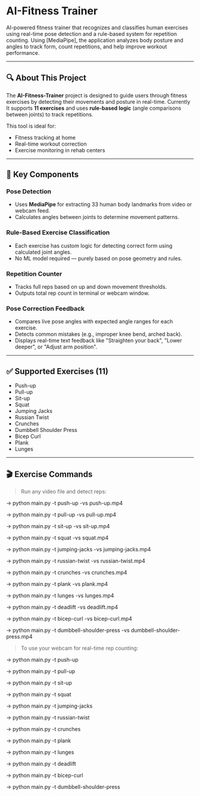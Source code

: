# AI-Fitness Trainer 

AI-powered fitness trainer that recognizes and classifies human exercises using real-time pose detection and a rule-based system for repetition counting. Using [MediaPipe], the application analyzes body posture and angles to track form, count repetitions, and help improve workout performance.

---

## 🔍 About This Project

The **AI-Fitness-Trainer** project is designed to guide users through fitness exercises by detecting their movements and posture in real-time. Currently It supports **11 exercises** and uses **rule-based logic** (angle comparisons between joints) to track repetitions.

This tool is ideal for:
- Fitness tracking at home 
- Real-time workout correction 
- Exercise monitoring in rehab centers 

---

## 🧠 Key Components

### Pose Detection
- Uses **MediaPipe** for extracting 33 human body landmarks from video or webcam feed.
- Calculates angles between joints to determine movement patterns.

### Rule-Based Exercise Classification
- Each exercise has custom logic for detecting correct form using calculated joint angles.
- No ML model required — purely based on pose geometry and rules.

### Repetition Counter
- Tracks full reps based on up and down movement thresholds.
- Outputs total rep count in terminal or webcam window.

### Pose Correction Feedback
- Compares live pose angles with expected angle ranges for each exercise.
- Detects common mistakes (e.g., improper knee bend, arched back).
- Displays real-time text feedback like "Straighten your back", "Lower deeper", or "Adjust arm position".

---

## ✅ Supported Exercises (11)

- Push-up
- Pull-up
- Sit-up
- Squat
- Jumping Jacks
- Russian Twist
- Crunches
- Dumbbell Shoulder Press
- Bicep Curl
- Plank
- Lunges

---

## 🎬 Exercise Commands

> Run any video file and detect reps:

→ python main.py -t push-up -vs push-up.mp4

→ python main.py -t pull-up -vs pull-up.mp4

→ python main.py -t sit-up -vs sit-up.mp4

→ python main.py -t squat -vs squat.mp4

→ python main.py -t jumping-jacks -vs jumping-jacks.mp4

→ python main.py -t russian-twist -vs russian-twist.mp4

→ python main.py -t crunches -vs crunches.mp4

→ python main.py -t plank -vs plank.mp4

→ python main.py -t lunges -vs lunges.mp4

→ python main.py -t deadlift -vs deadlift.mp4

→ python main.py -t bicep-curl -vs bicep-curl.mp4

→ python main.py -t dumbbell-shoulder-press -vs dumbbell-shoulder-press.mp4

> To use your webcam for real-time rep counting:

→ python main.py -t push-up

→ python main.py -t pull-up

→ python main.py -t sit-up

→ python main.py -t squat

→ python main.py -t jumping-jacks

→ python main.py -t russian-twist

→ python main.py -t crunches

→ python main.py -t plank

→ python main.py -t lunges

→ python main.py -t deadlift

→ python main.py -t bicep-curl

→ python main.py -t dumbbell-shoulder-press
